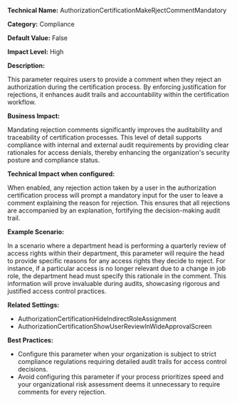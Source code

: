 **Technical Name:** AuthorizationCertificationMakeRjectCommentMandatory

**Category:** Compliance

**Default Value:** False

**Impact Level:** High

**Description:**

This parameter requires users to provide a comment when they reject an authorization during the certification process. By enforcing justification for rejections, it enhances audit trails and accountability within the certification workflow.

**Business Impact:**

Mandating rejection comments significantly improves the auditability and traceability of certification processes. This level of detail supports compliance with internal and external audit requirements by providing clear rationales for access denials, thereby enhancing the organization's security posture and compliance status.

**Technical Impact when configured:**

When enabled, any rejection action taken by a user in the authorization certification process will prompt a mandatory input for the user to leave a comment explaining the reason for rejection. This ensures that all rejections are accompanied by an explanation, fortifying the decision-making audit trail.

**Example Scenario:**

In a scenario where a department head is performing a quarterly review of access rights within their department, this parameter will require the head to provide specific reasons for any access rights they decide to reject. For instance, if a particular access is no longer relevant due to a change in job role, the department head must specify this rationale in the comment. This information will prove invaluable during audits, showcasing rigorous and justified access control practices.

**Related Settings:**

- AuthorizationCertificationHideIndirectRoleAssignment
- AuthorizationCertificationShowUserReviewInWideApprovalScreen

**Best Practices:** 

- Configure this parameter when your organization is subject to strict compliance regulations requiring detailed audit trails for access control decisions.
- Avoid configuring this parameter if your process prioritizes speed and your organizational risk assessment deems it unnecessary to require comments for every rejection.